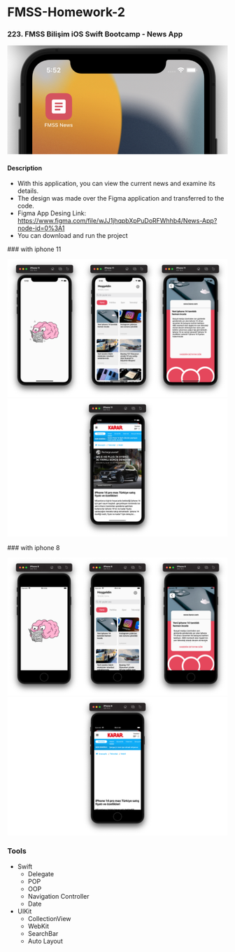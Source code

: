 # FMSS-Homework-2



### 223. FMSS Bilişim iOS Swift Bootcamp - News App

![Simulator](https://github.com/FMSS-IOS-Patika-Bootcamp/homework2-berkayyalcn21/blob/main/images/appLogo.png)

#### Description
- With this application, you can view the current news and examine its details.
- The design was made over the Figma application and transferred to the code.
- Figma App Desing Link: https://www.figma.com/file/wJJ1jhqpbXpPuDoRFWhhb4/News-App?node-id=0%3A1
- You can download and run the project

### with iphone 11

![Simulator](https://github.com/FMSS-IOS-Patika-Bootcamp/homework2-berkayyalcn21/blob/main/images/5.png)
![Simulator](https://github.com/FMSS-IOS-Patika-Bootcamp/homework2-berkayyalcn21/blob/main/images/6.png)

### with iphone 8

![Simulator](https://github.com/FMSS-IOS-Patika-Bootcamp/homework2-berkayyalcn21/blob/main/images/7.png)
![Simulator](https://github.com/FMSS-IOS-Patika-Bootcamp/homework2-berkayyalcn21/blob/main/images/8.png)

### Tools

- Swift
  - Delegate
  - POP
  - OOP
  - Navigation Controller
  - Date
- UIKit
  - CollectionView
  - WebKit
  - SearchBar
  - Auto Layout
       
